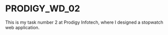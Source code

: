 # PRODIGY_WD_02
This  is my task number 2 at Prodigy Infotech, where I designed a stopwatch web application.
